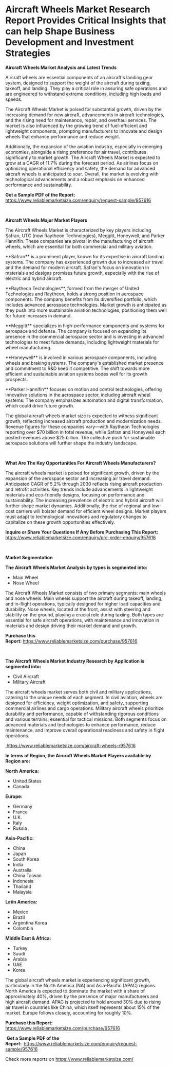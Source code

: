 <p><h1>Aircraft Wheels Market Research Report Provides Critical Insights that can help Shape Business Development and Investment Strategies</h1></p><p><strong>Aircraft Wheels Market Analysis and Latest Trends</strong></p>
<p><p>Aircraft wheels are essential components of an aircraft's landing gear system, designed to support the weight of the aircraft during taxiing, takeoff, and landing. They play a critical role in assuring safe operations and are engineered to withstand extreme conditions, including high loads and speeds.</p><p>The Aircraft Wheels Market is poised for substantial growth, driven by the increasing demand for new aircraft, advancements in aircraft technologies, and the rising need for maintenance, repair, and overhaul services. The market is also influenced by the growing trend of fuel-efficient and lightweight components, prompting manufacturers to innovate and design wheels that enhance performance and reduce weight. </p><p>Additionally, the expansion of the aviation industry, especially in emerging economies, alongside a rising preference for air travel, contributes significantly to market growth. The Aircraft Wheels Market is expected to grow at a CAGR of 11.7% during the forecast period. As airlines focus on optimizing operational efficiency and safety, the demand for advanced aircraft wheels is anticipated to soar. Overall, the market is evolving with technological advancements and a robust emphasis on enhanced performance and sustainability.</p></p>
<p><strong>Get a Sample PDF of the Report:&nbsp;</strong> <a href="https://www.reliablemarketsize.com/enquiry/request-sample/957616?utm_campaign=1895&utm_medium=2&utm_source=Github&utm_content=ia&utm_term=09042025&utm_id=aircraft-wheels">https://www.reliablemarketsize.com/enquiry/request-sample/957616</a></p>
<p>&nbsp;</p>
<p><strong>Aircraft Wheels Major Market Players</strong></p>
<p><p>The Aircraft Wheels Market is characterized by key players including Safran, UTC (now Raytheon Technologies), Meggitt, Honeywell, and Parker Hannifin. These companies are pivotal in the manufacturing of aircraft wheels, which are essential for both commercial and military aviation.</p><p>**Safran** is a prominent player, known for its expertise in aircraft landing systems. The company has experienced growth due to increased air travel and the demand for modern aircraft. Safran's focus on innovation in materials and designs promises future growth, especially with the rise of electric and hybrid aircraft. </p><p>**Raytheon Technologies**, formed from the merger of United Technologies and Raytheon, holds a strong position in aerospace components. The company benefits from its diversified portfolio, which includes advanced aerospace technologies. Market growth is anticipated as they push into more sustainable aviation technologies, positioning them well for future increases in demand.</p><p>**Meggitt** specializes in high-performance components and systems for aerospace and defense. The company is focused on expanding its presence in the commercial aerospace sector and is investing in advanced technologies to meet future demands, including lightweight materials for wheel manufacturing.</p><p>**Honeywell** is involved in various aerospace components, including wheels and braking systems. The company's established market presence and commitment to R&D keep it competitive. The shift towards more efficient and sustainable aviation systems bodes well for its growth prospects.</p><p>**Parker Hannifin** focuses on motion and control technologies, offering innovative solutions in the aerospace sector, including aircraft wheel systems. The company emphasizes automation and digital transformation, which could drive future growth.</p><p>The global aircraft wheels market size is expected to witness significant growth, reflecting increased aircraft production and modernization needs. Revenue figures for these companies vary—with Raytheon Technologies reporting over $70 billion in total revenue, while Safran and Honeywell each posted revenues above $25 billion. The collective push for sustainable aerospace solutions will further shape the industry landscape.</p></p>
<p>&nbsp;</p>
<p><strong>What Are The Key Opportunities For Aircraft Wheels Manufacturers?</strong></p>
<p><p>The aircraft wheels market is poised for significant growth, driven by the expansion of the aerospace sector and increasing air travel demand. Anticipated CAGR of 5.2% through 2030 reflects rising aircraft production and retrofit activities. Key trends include advancements in lightweight materials and eco-friendly designs, focusing on performance and sustainability. The increasing prevalence of electric and hybrid aircraft will further shape market dynamics. Additionally, the rise of regional and low-cost carriers will bolster demand for efficient wheel designs. Market players must adapt to technological innovations and regulatory changes to capitalize on these growth opportunities effectively.</p></p>
<p><strong>Inquire or Share Your Questions If Any Before Purchasing This Report:</strong> <a href="https://www.reliablemarketsize.com/enquiry/pre-order-enquiry/957616?utm_campaign=1895&utm_medium=2&utm_source=Github&utm_content=ia&utm_term=09042025&utm_id=aircraft-wheels">https://www.reliablemarketsize.com/enquiry/pre-order-enquiry/957616</a></p>
<p>&nbsp;</p>
<p><strong>Market Segmentation</strong></p>
<p><strong>The Aircraft Wheels Market Analysis by types is segmented into:</strong></p>
<p><ul><li>Main Wheel</li><li>Nose Wheel</li></ul></p>
<p><p>The Aircraft Wheels Market consists of two primary segments: main wheels and nose wheels. Main wheels support the aircraft during takeoff, landing, and in-flight operations, typically designed for higher load capacities and durability. Nose wheels, located at the front, assist with steering and stability on the ground, playing a crucial role during taxiing. Both types are essential for safe aircraft operations, with maintenance and innovation in materials and design driving their market demand and growth.</p></p>
<p><strong>Purchase this Report:&nbsp;</strong><a href="https://www.reliablemarketsize.com/purchase/957616?utm_campaign=1895&utm_medium=2&utm_source=Github&utm_content=ia&utm_term=09042025&utm_id=aircraft-wheels">https://www.reliablemarketsize.com/purchase/957616</a></p>
<p>&nbsp;</p>
<p><strong>The Aircraft Wheels Market Industry Research by Application is segmented into:</strong></p>
<p><ul><li>Civil Aircraft</li><li>Military Aircraft</li></ul></p>
<p><p>The aircraft wheels market serves both civil and military applications, catering to the unique needs of each segment. In civil aviation, wheels are designed for efficiency, weight optimization, and safety, supporting commercial airlines and cargo operations. Military aircraft wheels prioritize durability and performance, capable of withstanding rigorous conditions and various terrains, essential for tactical missions. Both segments focus on advanced materials and technologies to enhance performance, reduce maintenance, and improve overall operational readiness and safety in flight operations.</p></p>
<p><a href="https://www.reliablemarketsize.com/aircraft-wheels-r957616?utm_campaign=1895&utm_medium=2&utm_source=Github&utm_content=ia&utm_term=09042025&utm_id=aircraft-wheels">&nbsp;https://www.reliablemarketsize.com/aircraft-wheels-r957616</a></p>
<p><strong>In terms of Region, the Aircraft Wheels Market Players available by Region are:</strong></p>
<p>
    <p> <strong> North America: </strong>
        <ul>
            <li>United States</li>
            <li>Canada</li>
        </ul>
        </p> 
    <p> <strong> Europe: </strong>
        <ul>
            <li>Germany</li>
            <li>France</li>
            <li>U.K.</li>
            <li>Italy</li>
            <li>Russia</li>
        </ul>
        </p> 
    <p> <strong> Asia-Pacific: </strong>
        <ul>
            <li>China</li>
            <li>Japan</li>
            <li>South Korea</li>
            <li>India</li>
            <li>Australia</li>
            <li>China Taiwan</li>
            <li>Indonesia</li>
            <li>Thailand</li>
            <li>Malaysia</li>
        </ul>
        </p> 
    <p> <strong> Latin America: </strong>
        <ul>
            <li>Mexico</li>
            <li>Brazil</li>
            <li>Argentina Korea</li>
            <li>Colombia</li>
        </ul>
        </p> 
    <p> <strong> Middle East & Africa: </strong>
        <ul>
            <li>Turkey</li>
            <li>Saudi</li>
            <li>Arabia</li>
            <li>UAE</li>
            <li>Korea</li>
        </ul>
    </p>
    </p>
<p><p>The global aircraft wheels market is experiencing significant growth, particularly in the North America (NA) and Asia-Pacific (APAC) regions. North America is expected to dominate the market with a share of approximately 40%, driven by the presence of major manufacturers and high aircraft demand. APAC is projected to hold around 30% due to rising air travel in countries like China, which itself represents about 15% of the market. Europe follows closely, accounting for roughly 10%.</p></p>
<p><strong>Purchase this Report: </strong><a href="https://www.reliablemarketsize.com/purchase/957616?utm_campaign=1895&utm_medium=2&utm_source=Github&utm_content=ia&utm_term=09042025&utm_id=aircraft-wheels">https://www.reliablemarketsize.com/purchase/957616</a></p>
<p>&nbsp;<strong>Get a Sample PDF of the Report:&nbsp;&nbsp;</strong><a href="https://www.reliablemarketsize.com/enquiry/request-sample/957616?utm_campaign=1895&utm_medium=2&utm_source=Github&utm_content=ia&utm_term=09042025&utm_id=aircraft-wheels">https://www.reliablemarketsize.com/enquiry/request-sample/957616</a></p>
<p><strong></strong></p>
<p>Check more reports on <a href="https://www.reliablemarketsize.com/?utm_campaign=1895&utm_medium=2&utm_source=Github&utm_content=ia&utm_term=09042025&utm_id=aircraft-wheels">https://www.reliablemarketsize.com/</a></p>